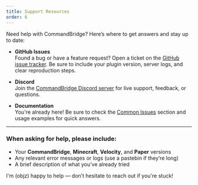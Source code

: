 ```yaml
---
title: Support Resources
order: 6
---
```


Need help with CommandBridge? Here’s where to get answers and stay up to date:

- **GitHub Issues**  
  Found a bug or have a feature request? Open a ticket on the [GitHub issue tracker](https://github.com/objz/CommandBridge/issues). Be sure to include your plugin version, server logs, and clear reproduction steps.

- **Discord**  
  Join the [CommandBridge Discord server](https://discord.gg/QPqBYb44ce) for live support, feedback, or questions.

- **Documentation**  
  You're already here! Be sure to check the [Common Issues](/docs/common-issues) section and usage examples for quick answers.

---

### When asking for help, please include:

- Your **CommandBridge**, **Minecraft**, **Velocity**, and **Paper** versions
- Any relevant error messages or logs (use a pastebin if they’re long)
- A brief description of what you’ve already tried

I'm (objz) happy to help — don’t hesitate to reach out if you're stuck!

